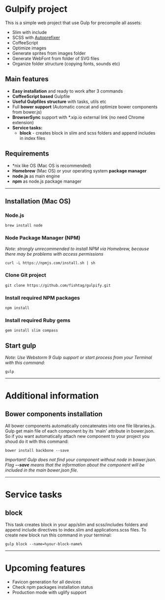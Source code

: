 Gulpify project
=======
This is a simple web project that use Gulp for precompile all assets:

- Slim with include
- SCSS with [Autoprefixer](https://github.com/postcss/autoprefixer-core)
- CoffeeScript
- Optimize images
- Generate sprites from images folder
- Generate WebFont from folder of SVG files
- Organize folder structure (copying fonts, sounds etc)

## Main features

- **Easy installation** and ready to work after 3 commands
- **CoffeeScript based** Gulpfile 
- **Useful Gulpfiles structure** with tasks, utils etc
- Full **bower support** (Automatic concat and optimize bower components from bower.js)
- **BrowserSync** support with *.xip.io external link (no need Chrome extension)
- **Service tasks:**
  - **block** - creates block in slim and scss folders and append includes in index files
 
## Requirements
- *nix like OS (Mac OS is recommended)
- **Homebrew** (Mac OS) or your operating system **package manager**
- **node.js** as main engine
- **npm** as node.js package manager

----

## Installation (Mac OS)
### Node.js
`brew install node`
### Node Package Manager (NPM)
*Note: strongly unrecommended to install NPM via Homebrew, because there may be problems with access permissions*

`curl -L https://npmjs.com/install.sh | sh`
### Clone Git project
`git clone https://github.com/fishtag/gulpify.git`

### Install required NPM packages
`npm install`

### Install required Ruby gems
`gem install slim compass`

## Start gulp
*Note: Use Webstorm 9 Gulp support or start process from your Terminal with this command:*

`gulp`

----
# Additional information
## Bower components installation
All bower components automatically concatenates into one file libraries.js. Gulp get main file of each component by its 'main' attribute in bower.json. So if you want automatically attach new component to your project you shoud do it with this command:

`bower install backbone --save`

*Important! Gulp does not find your component without node in bower.json. Flag **--save** means that the information about the component will be included in the main bower.json file.*

----

# Service tasks
## block
This task creates block in your app/slim and scss/includes folders and append include directives to index.slim and applications.scss files. To create new block run this command in your terminal:

`gulp block --name=%your-block-name%`

----

# Upcoming features

- Favicon generation for all devices
- Check npm packages installation status
- Production mode with uglify support
